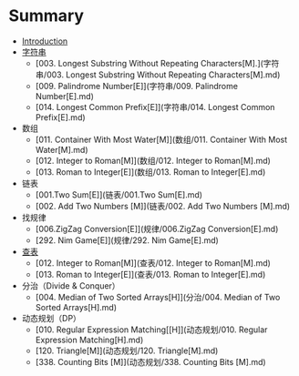 # Summary

* [Introduction](README.md)
* [字符串](字符串)
   * [003. Longest Substring Without Repeating Characters[M].](字符串/003. Longest Substring Without Repeating Characters[M].md)
   * [009. Palindrome Number[E]](字符串/009. Palindrome Number[E].md)
   * [014. Longest Common Prefix[E]](字符串/014. Longest Common Prefix[E].md)
* 数组
   * [011. Container With Most Water[M]](数组/011. Container With Most Water[M].md)
   * [012. Integer to Roman[M]](数组/012. Integer to Roman[M].md)
   * [013. Roman to Integer[E]](数组/013. Roman to Integer[E].md)
* 链表
   * [001.Two Sum[E]](链表/001.Two Sum[E].md)
   * [002. Add Two Numbers [M]](链表/002. Add Two Numbers [M].md)
* 找规律
   * [006.ZigZag Conversion[E]](规律/006.ZigZag Conversion[E].md)
   * [292. Nim Game[E]](规律/292. Nim Game[E].md)
* [查表](查表)
   * [012. Integer to Roman[M]](查表/012. Integer to Roman[M].md)
   * [013. Roman to Integer[E]](查表/013. Roman to Integer[E].md)
* 分治（Divide & Conquer）
   * [004. Median of Two Sorted Arrays[H]](分治/004. Median of Two Sorted Arrays[H].md)
* 动态规划（DP）
   * [010. Regular Expression Matching[[H]](动态规划/010. Regular Expression Matching[H].md)
   * [120. Triangle[M]](动态规划/120. Triangle[M].md)
   * [338. Counting Bits [M]](动态规划/338. Counting Bits [M].md)

